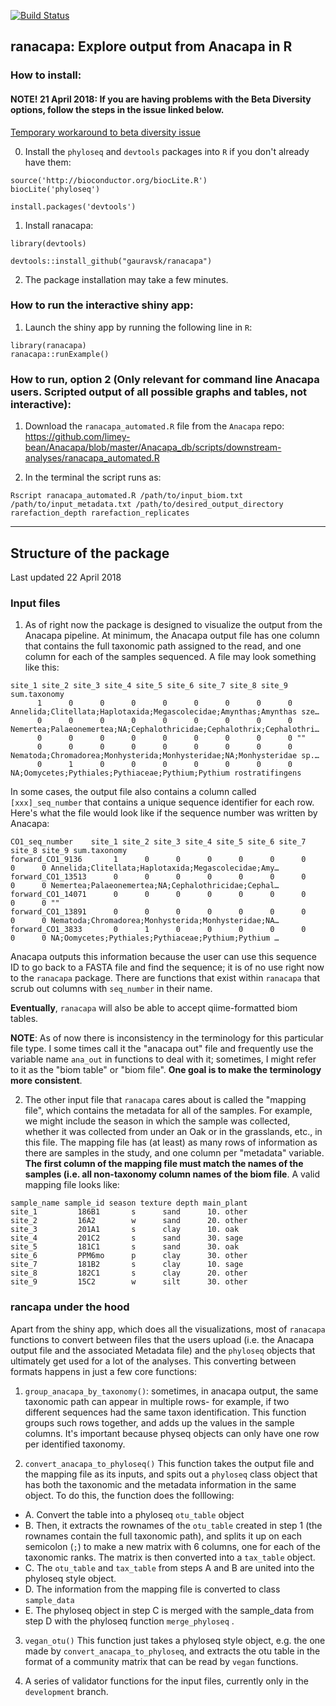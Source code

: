 [![Build Status](https://travis-ci.org/gauravsk/ranacapa.svg?branch=master)](https://travis-ci.org/gauravsk/ranacapa)

## ranacapa: Explore output from Anacapa in R

### How to install:


#### NOTE! 21 April 2018: If you are having problems with the Beta Diversity options, follow the steps in the issue linked below.

[Temporary workaround to beta diversity issue](https://github.com/gauravsk/ranacapa/issues/5)


0. Install the `phyloseq` and `devtools` packages into `R` if you don't already have them:  
```
source('http://bioconductor.org/biocLite.R')
biocLite('phyloseq')

install.packages('devtools')
```

1. Install ranacapa:
```
library(devtools)

devtools::install_github("gauravsk/ranacapa")
```

2. The package installation may take a few minutes.


### How to run the interactive shiny app:
1. Launch the shiny app by running the following line in `R`:

```
library(ranacapa)
ranacapa::runExample()
```


### How to run, option 2 (Only relevant for command line Anacapa users. Scripted output of all possible graphs and tables, not interactive):
1. Download the `ranacapa_automated.R` file from the `Anacapa` repo: https://github.com/limey-bean/Anacapa/blob/master/Anacapa_db/scripts/downstream-analyses/ranacapa_automated.R

2. In the terminal the script runs as:

```
Rscript ranacapa_automated.R /path/to/input_biom.txt /path/to/input_metadata.txt /path/to/desired_output_directory rarefaction_depth rarefaction_replicates
```


------------------------

## Structure of the package  


Last updated 22 April 2018

### Input files

1. As of right now the package is designed to visualize the output from the Anacapa pipeline. At minimum, the Anacapa output file has one column that contains the full taxonomic path assigned to the read, and one column for each of the samples sequenced. A file may look something like this:

```
site_1 site_2 site_3 site_4 site_5 site_6 site_7 site_8 site_9 sum.taxonomy                                                         
      1      0      0      0      0      0      0      0      0 Annelida;Clitellata;Haplotaxida;Megascolecidae;Amynthas;Amynthas sze…
      0      0      0      0      0      0      0      0      0 Nemertea;Palaeonemertea;NA;Cephalothricidae;Cephalothrix;Cephalothri…
      0      0      0      0      0      0      0      0      0 ""                                                                   
      0      0      0      0      0      0      0      0      0 Nematoda;Chromadorea;Monhysterida;Monhysteridae;NA;Monhysteridae sp.…
      0      1      0      0      0      0      0      0      0 NA;Oomycetes;Pythiales;Pythiaceae;Pythium;Pythium rostratifingens    
```

In some cases, the output file also contains a column called `[xxx]_seq_number` that contains a unique sequence identifier for each row. Here's what the file would look like if the sequence number was written by Anacapa:

```
CO1_seq_number    site_1 site_2 site_3 site_4 site_5 site_6 site_7 site_8 site_9 sum.taxonomy                                       
forward_CO1_9136       1      0      0      0      0      0      0      0      0 Annelida;Clitellata;Haplotaxida;Megascolecidae;Amy…
forward_CO1_13513      0      0      0      0      0      0      0      0      0 Nemertea;Palaeonemertea;NA;Cephalothricidae;Cephal…
forward_CO1_14071      0      0      0      0      0      0      0      0      0 ""                                                 
forward_CO1_13891      0      0      0      0      0      0      0      0      0 Nematoda;Chromadorea;Monhysterida;Monhysteridae;NA…
forward_CO1_3833       0      1      0      0      0      0      0      0      0 NA;Oomycetes;Pythiales;Pythiaceae;Pythium;Pythium …
```

Anacapa outputs this information because the user can use this sequence ID to go back to a FASTA file and find the sequence; it is of no use right now to the `ranacapa` package. There are functions that exist within `ranacapa` that scrub out columns with `seq_number` in their name.

**Eventually**, `ranacapa` will also be able to accept qiime-formatted biom tables. 

**NOTE**: As of now there is inconsistency in the terminology for this particular file type. I some times call it the "anacapa out" file and frequently use the variable name `ana_out` in functions to deal with it; sometimes, I might refer to it as the "biom table" or "biom file". **One goal is to make the terminology more consistent**.  

2. The other input file that `ranacapa` cares about is called the "mapping file", which contains the metadata for all of the samples. For example, we might include the season in which the sample was collected, whether it was collected from under an Oak or in the grasslands, etc., in this file. The mapping file has (at least) as many rows of information as there are samples in the study, and one column per "metadata" variable. **The first column of the mapping file must match the names of the samples (i.e. all non-taxonomy column names of the biom file**. A valid mapping file looks like:

```
sample_name sample_id season texture depth main_plant
site_1         186B1       s      sand      10. other     
site_2         16A2        w      sand      20. other     
site_3         201A1       s      clay      10. oak       
site_4         201C2       s      sand      30. sage      
site_5         181C1       s      sand      30. oak       
site_6         PPM6mo      p      clay      30. other     
site_7         181B2       s      clay      10. sage      
site_8         182C1       s      clay      20. other     
site_9         15C2        w      silt      30. other     
```

### rancapa under the hood

Apart from the shiny app, which does all the visualizations, most of `ranacapa` functions to convert between files that the users upload (i.e. the Anacapa output file and the associated Metadata file) and the `phyloseq` objects that ultimately get used for a lot of the analyses. This converting between formats happens in just a few core functions:  

1. `group_anacapa_by_taxonomy()`: sometimes, in anacapa output, the same taxonomic path can appear in multiple rows- for example, if two different sequences had the same taxon identification. This function groups such rows together, and adds up the values in the sample columns. It's important because physeq objects can only have one row per identified taxonomy.

2. `convert_anacapa_to_phyloseq()` This function takes the output file and the mapping file as its inputs, and spits out a `phyloseq` class object that has both the taxonomic and the metadata information in the same object. To do this, the function does the folllowing:   

- A. Convert the table into a phyloseq `otu_table` object   
- B. Then, it extracts the rownames of the `otu_table` created in step 1 (the rownames contain the full taxonomic path), and splits it up on each semicolon (`;`) to make a new matrix with 6 columns, one for each of the taxonomic ranks. The matrix is then converted into a `tax_table` object.  
- C. The `otu_table` and `tax_table` from steps A and B are united into the phyloseq style object.  
- D. The information from the mapping file is converted to class `sample_data`
- E. The phyloseq object in step C is merged with the sample_data from step D with the phyloseq function `merge_phyloseq`  .

3. `vegan_otu()` This function just takes a phyloseq style object, e.g. the one made by `convert_anacapa_to_phyloseq`, and extracts the otu table in the format of a community matrix that can be read by `vegan` functions. 

4. A series of validator functions for the input files, currently only in the `development` branch.

